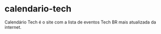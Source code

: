 # calendario-tech
Calendário Tech é o site com a lista de eventos Tech BR mais atualizada da internet.
